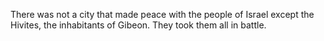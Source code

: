 There was not a city that made peace with the people of Israel except the Hivites, the inhabitants of Gibeon. They took them all in battle.
